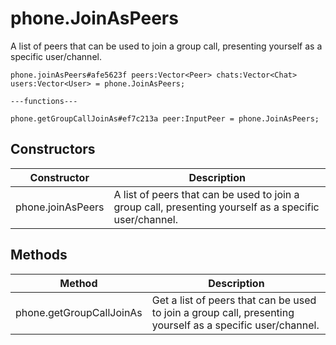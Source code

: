 # phone.JoinAsPeers
A list of peers that can be used to join a group call, presenting yourself as a specific user/channel.

```
phone.joinAsPeers#afe5623f peers:Vector<Peer> chats:Vector<Chat> users:Vector<User> = phone.JoinAsPeers;

---functions---

phone.getGroupCallJoinAs#ef7c213a peer:InputPeer = phone.JoinAsPeers;
```

## Constructors
| Constructor | Description |
| ---- | ----------- |
| phone.joinAsPeers | A list of peers that can be used to join a group call, presenting yourself as a specific user/channel. |


## Methods
| Method | Description |
| ---- | ----------- |
| phone.getGroupCallJoinAs | Get a list of peers that can be used to join a group call, presenting yourself as a specific user/channel. |



